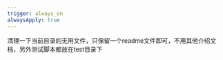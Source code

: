 ```yaml
---
trigger: always_on
alwaysApply: true
---
```


清理一下当前目录的无用文件，只保留一个readme文件即可，不用其他介绍文档，另外测试脚本都放在test目录下